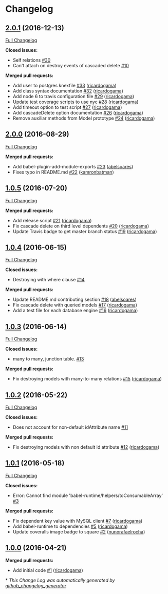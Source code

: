 # Changelog

## [2.0.1](https://github.com/seegno/bookshelf-cascade-delete/tree/2.0.1) (2016-12-13)
[Full Changelog](https://github.com/seegno/bookshelf-cascade-delete/compare/2.0.0...2.0.1)

**Closed issues:**

- Self relations [\#30](https://github.com/seegno/bookshelf-cascade-delete/issues/30)
- Can't attach on destroy events of cascaded delete [\#10](https://github.com/seegno/bookshelf-cascade-delete/issues/10)

**Merged pull requests:**

- Add user to postgres knexfile [\#33](https://github.com/seegno/bookshelf-cascade-delete/pull/33) ([ricardogama](https://github.com/ricardogama))
- Add class syntax documentation [\#32](https://github.com/seegno/bookshelf-cascade-delete/pull/32) ([ricardogama](https://github.com/ricardogama))
- Add node 6 to travis configuration file [\#29](https://github.com/seegno/bookshelf-cascade-delete/pull/29) ([ricardogama](https://github.com/ricardogama))
- Update test coverage scripts to use nyc [\#28](https://github.com/seegno/bookshelf-cascade-delete/pull/28) ([ricardogama](https://github.com/ricardogama))
- Add timeout option to test script [\#27](https://github.com/seegno/bookshelf-cascade-delete/pull/27) ([ricardogama](https://github.com/ricardogama))
- Add cascadeDelete option documentation [\#26](https://github.com/seegno/bookshelf-cascade-delete/pull/26) ([ricardogama](https://github.com/ricardogama))
- Remove auxiliar methods from Model prototype [\#24](https://github.com/seegno/bookshelf-cascade-delete/pull/24) ([ricardogama](https://github.com/ricardogama))

## [2.0.0](https://github.com/seegno/bookshelf-cascade-delete/tree/2.0.0) (2016-08-29)
[Full Changelog](https://github.com/seegno/bookshelf-cascade-delete/compare/1.0.5...2.0.0)

**Merged pull requests:**

- Add babel-plugin-add-module-exports [\#23](https://github.com/seegno/bookshelf-cascade-delete/pull/23) ([abelsoares](https://github.com/abelsoares))
- Fixes typo in README.md [\#22](https://github.com/seegno/bookshelf-cascade-delete/pull/22) ([kamronbatman](https://github.com/kamronbatman))

## [1.0.5](https://github.com/seegno/bookshelf-cascade-delete/tree/1.0.5) (2016-07-20)
[Full Changelog](https://github.com/seegno/bookshelf-cascade-delete/compare/1.0.4...1.0.5)

**Merged pull requests:**

- Add release script [\#21](https://github.com/seegno/bookshelf-cascade-delete/pull/21) ([ricardogama](https://github.com/ricardogama))
- Fix cascade delete on third level dependents [\#20](https://github.com/seegno/bookshelf-cascade-delete/pull/20) ([ricardogama](https://github.com/ricardogama))
- Update Travis badge to get master branch status [\#19](https://github.com/seegno/bookshelf-cascade-delete/pull/19) ([ricardogama](https://github.com/ricardogama))

## [1.0.4](https://github.com/seegno/bookshelf-cascade-delete/tree/1.0.4) (2016-06-15)
[Full Changelog](https://github.com/seegno/bookshelf-cascade-delete/compare/1.0.3...1.0.4)

**Closed issues:**

- Destroying with where clause [\#14](https://github.com/seegno/bookshelf-cascade-delete/issues/14)

**Merged pull requests:**

- Update README.md contributing section [\#18](https://github.com/seegno/bookshelf-cascade-delete/pull/18) ([abelsoares](https://github.com/abelsoares))
- Fix cascade delete with queried models [\#17](https://github.com/seegno/bookshelf-cascade-delete/pull/17) ([ricardogama](https://github.com/ricardogama))
- Add a test file for each database engine [\#16](https://github.com/seegno/bookshelf-cascade-delete/pull/16) ([ricardogama](https://github.com/ricardogama))

## [1.0.3](https://github.com/seegno/bookshelf-cascade-delete/tree/1.0.3) (2016-06-14)
[Full Changelog](https://github.com/seegno/bookshelf-cascade-delete/compare/1.0.2...1.0.3)

**Closed issues:**

- many to many, junction table. [\#13](https://github.com/seegno/bookshelf-cascade-delete/issues/13)

**Merged pull requests:**

- Fix destroying models with many-to-many relations [\#15](https://github.com/seegno/bookshelf-cascade-delete/pull/15) ([ricardogama](https://github.com/ricardogama))

## [1.0.2](https://github.com/seegno/bookshelf-cascade-delete/tree/1.0.2) (2016-05-22)
[Full Changelog](https://github.com/seegno/bookshelf-cascade-delete/compare/1.0.1...1.0.2)

**Closed issues:**

- Does not account for non-default idAttribute name [\#11](https://github.com/seegno/bookshelf-cascade-delete/issues/11)

**Merged pull requests:**

- Fix destroying models with non default id attribute [\#12](https://github.com/seegno/bookshelf-cascade-delete/pull/12) ([ricardogama](https://github.com/ricardogama))

## [1.0.1](https://github.com/seegno/bookshelf-cascade-delete/tree/1.0.1) (2016-05-18)
[Full Changelog](https://github.com/seegno/bookshelf-cascade-delete/compare/1.0.0...1.0.1)

**Closed issues:**

- Error: Cannot find module 'babel-runtime/helpers/toConsumableArray' [\#3](https://github.com/seegno/bookshelf-cascade-delete/issues/3)

**Merged pull requests:**

- Fix dependent key value with MySQL client [\#7](https://github.com/seegno/bookshelf-cascade-delete/pull/7) ([ricardogama](https://github.com/ricardogama))
- Add babel-runtime to dependencies [\#5](https://github.com/seegno/bookshelf-cascade-delete/pull/5) ([ricardogama](https://github.com/ricardogama))
- Update coveralls image badge to square [\#2](https://github.com/seegno/bookshelf-cascade-delete/pull/2) ([nunorafaelrocha](https://github.com/nunorafaelrocha))

## [1.0.0](https://github.com/seegno/bookshelf-cascade-delete/tree/1.0.0) (2016-04-21)
**Merged pull requests:**

- Add initial code [\#1](https://github.com/seegno/bookshelf-cascade-delete/pull/1) ([ricardogama](https://github.com/ricardogama))



\* *This Change Log was automatically generated by [github_changelog_generator](https://github.com/skywinder/Github-Changelog-Generator)*